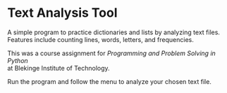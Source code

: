 # Text Analysis Tool

A simple program to practice dictionaries and lists by analyzing text files.  
Features include counting lines, words, letters, and frequencies.

This was a course assignment for *Programming and Problem Solving in Python*  
at Blekinge Institute of Technology.

Run the program and follow the menu to analyze your chosen text file.

